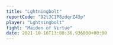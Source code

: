 ```yaml
---
title: "Lghtningbolt"
reportCode: "92tJC1P8zdqrZ43p"
player: "Lghtningbolt"
fight: "Maiden of Virtue"
date: 2021-10-16T13:08:36.936000+00:00
---
```

